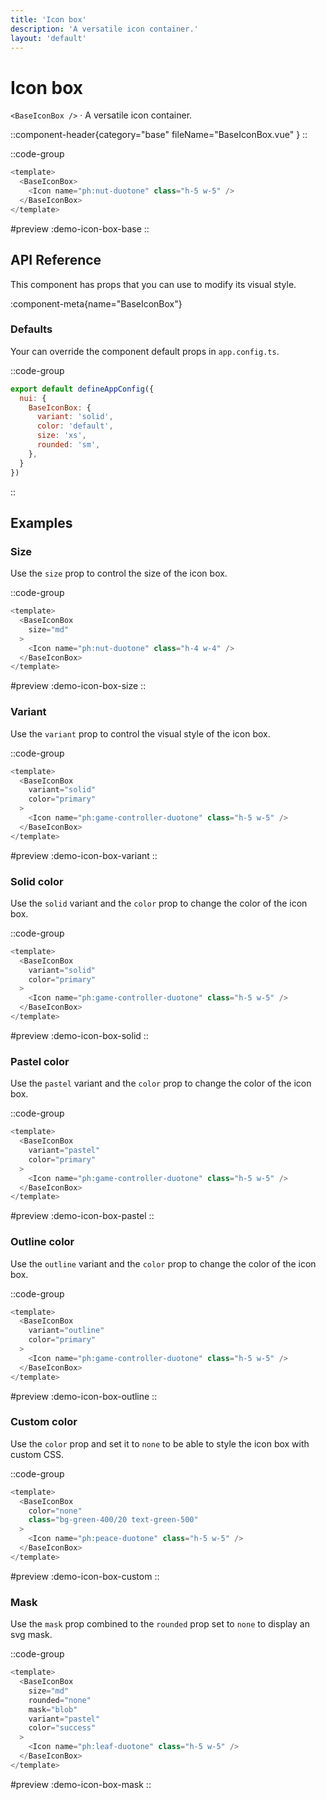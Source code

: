 ```yaml
---
title: 'Icon box'
description: 'A versatile icon container.'
layout: 'default'
---
```


# Icon box

`<BaseIconBox />` · A versatile icon container.

::component-header{category="base" fileName="BaseIconBox.vue" }
::

::code-group

```js [DemoIconBox.vue]
<template>
  <BaseIconBox>
    <Icon name="ph:nut-duotone" class="h-5 w-5" />
  </BaseIconBox>
</template>
```

#preview
:demo-icon-box-base
::


## API Reference

This component has props that you can use to modify its visual style.

:component-meta{name="BaseIconBox"}

### Defaults

Your can override the component default props in `app.config.ts`.

::code-group

```js [app.config.ts]
export default defineAppConfig({
  nui: {
    BaseIconBox: {
      variant: 'solid',
      color: 'default',
      size: 'xs',
      rounded: 'sm',
    },
  }
})
```
::

## Examples

### Size

Use the `size` prop to control the size of the icon box.

::code-group

```js [DemoIconBoxSize.vue]
<template>
  <BaseIconBox
    size="md"
  >
    <Icon name="ph:nut-duotone" class="h-4 w-4" />
  </BaseIconBox>
</template>
```

#preview
:demo-icon-box-size
::

### Variant

Use the `variant` prop to control the visual style of the icon box.

::code-group

```js [DemoIconBoxVariant.vue]
<template>
  <BaseIconBox
    variant="solid"
    color="primary"
  >
    <Icon name="ph:game-controller-duotone" class="h-5 w-5" />
  </BaseIconBox>
</template>
```

#preview
:demo-icon-box-variant
::

### Solid color

Use the `solid` variant and the `color` prop to change the color of the icon box.

::code-group

```js [DemoIconBoxSolid.vue]
<template>
  <BaseIconBox
    variant="solid"
    color="primary"
  >
    <Icon name="ph:game-controller-duotone" class="h-5 w-5" />
  </BaseIconBox>
</template>
```

#preview
:demo-icon-box-solid
::

### Pastel color

Use the `pastel` variant and the `color` prop to change the color of the icon box.

::code-group

```js [DemoIconBoxPastel.vue]
<template>
  <BaseIconBox
    variant="pastel"
    color="primary"
  >
    <Icon name="ph:game-controller-duotone" class="h-5 w-5" />
  </BaseIconBox>
</template>
```

#preview
:demo-icon-box-pastel
::

### Outline color

Use the `outline` variant and the `color` prop to change the color of the icon box.

::code-group

```js [DemoIconBoxOutline.vue]
<template>
  <BaseIconBox
    variant="outline"
    color="primary"
  >
    <Icon name="ph:game-controller-duotone" class="h-5 w-5" />
  </BaseIconBox>
</template>
```

#preview
:demo-icon-box-outline
::

### Custom color

Use the `color` prop and set it to `none` to be able to style the icon box with custom CSS.

::code-group

```js [DemoIconBoxCustom.vue]
<template>
  <BaseIconBox
    color="none"
    class="bg-green-400/20 text-green-500"
  >
    <Icon name="ph:peace-duotone" class="h-5 w-5" />
  </BaseIconBox>
</template>
```

#preview
:demo-icon-box-custom
::

### Mask

Use the `mask` prop combined to the `rounded` prop set to `none` to display an svg mask.

::code-group

```js [DemoIconBoxMask.vue]
<template>
  <BaseIconBox
    size="md"
    rounded="none"
    mask="blob"
    variant="pastel"
    color="success"
  >
    <Icon name="ph:leaf-duotone" class="h-5 w-5" />
  </BaseIconBox>
</template>
```

#preview
:demo-icon-box-mask
::